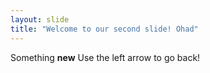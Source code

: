 ```yaml
---
layout: slide
title: "Welcome to our second slide! Ohad"
---
```

Something **new**
Use the left arrow to go back!

